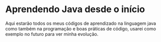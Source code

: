 # Aprendendo Java desde o início

Aqui estarão todos os meus códigos de aprendizado na linguagem java como também na programação e boas práticas de código, usarei como exemplo no futuro para ver minha evolução.
